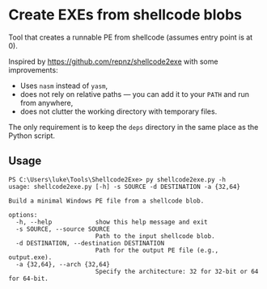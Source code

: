 # Create EXEs from shellcode blobs

Tool that creates a runnable PE from shellcode (assumes entry point is at 0).

Inspired by https://github.com/repnz/shellcode2exe with some improvements:

- Uses `nasm` instead of `yasm`,
- does not rely on relative paths &mdash; you can add it to your `PATH` and run from anywhere,
- does not clutter the working directory with temporary files.

<!-- It is up to you to run either the Python script (`shellcode2exe.py`) or the compiled binary (`shellcode2exe.exe`).

- The Python script has no dependencies and has been tested on Python 3.10.
- The executable was compiled from the script using PyInstaller. -->

The only requirement is to keep the `deps` directory in the same place as the Python script<!-- or compiled binary-->.

## Usage

```
PS C:\Users\luke\Tools\Shellcode2Exe> py shellcode2exe.py -h
usage: shellcode2exe.py [-h] -s SOURCE -d DESTINATION -a {32,64}

Build a minimal Windows PE file from a shellcode blob.

options:
  -h, --help            show this help message and exit
  -s SOURCE, --source SOURCE
                        Path to the input shellcode blob.
  -d DESTINATION, --destination DESTINATION
                        Path for the output PE file (e.g., output.exe).
  -a {32,64}, --arch {32,64}
                        Specify the architecture: 32 for 32-bit or 64 for 64-bit.
```

